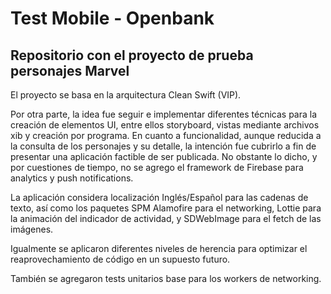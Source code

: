 # Test Mobile - Openbank
## Repositorio con el proyecto de prueba personajes Marvel

El proyecto se basa en la arquitectura Clean Swift (VIP). 

Por otra parte, la idea fue seguir e implementar diferentes técnicas para la creación de elementos UI, entre ellos storyboard, vistas mediante archivos xib y creación por programa. En cuanto a funcionalidad, aunque reducida a la consulta de los personajes y su detalle, la intención fue cubrirlo a fin de presentar una aplicación factible de ser publicada. No obstante lo dicho, y por cuestiones de tiempo, no se agrego el framework de Firebase para analytics y push notifications.

La aplicación considera localización Inglés/Español para las cadenas de texto, así como los paquetes SPM Alamofire para el networking, Lottie para la animación del indicador de actividad, y SDWebImage para el fetch de las imágenes.

Igualmente se aplicaron diferentes niveles de herencia para optimizar el reaprovechamiento de código en un supuesto futuro.

También se agregaron tests unitarios base para los workers de networking.
